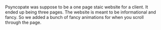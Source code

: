 Psyncopate was suppose to be a one page staic website for a client. It ended up being three pages. The website is meant to be informational and fancy. So we added a bunch of fancy animations for when you scroll through the page.
